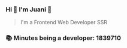 ### Hi 👋 I&#39;m Juani 🦁

> I&#39;m a Frontend Web Developer SSR

### 📚 Minutes being a developer: 1839710
